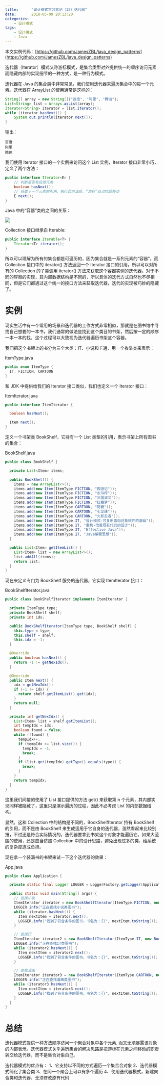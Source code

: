 ```yaml
---
title:      "设计模式学习笔记（12）迭代器"
date:       2018-05-09 20:13:20
categories:
    - 设计模式
tags:
    - 设计模式
    - Java
---
```

本文实例代码：[https://github.com/JamesZBL/java_design_patterns](https://github.com/JamesZBL/java_design_patterns)

迭代器（Iterator）模式又称游标模式，是集合类型对外提供统一的顺序访问元素而隐藏内部的实现细节的一种方式，是一种行为模式。
<!-- more -->
迭代器在 Java 的集合类中非常常见，我们使用迭代器来遍历集合中的每一个元素。迭代器在 ArrayList 的使用通常是这样的：

```java
String[] array = new String[]{"百度", "阿里", "腾讯"};
List<String> list = Arrays.asList(array);
Iterator<String> iterator = list.iterator();
while (iterator.hasNext()) {
    System.out.println(iterator.next());
}
```

输出：
```
百度
阿里
腾讯
```

我们使用 Iterator 接口的一个实例来访问这个 List 实例，Iterator 接口非常小巧，定义了两个方法：

```java
public interface Iterator<E> {
    // 判断是否有后继元素
    boolean hasNext();
    // 获取下一个元素的引用，执行此方法后，“游标”自动向后移动
    E next();
}
```
Java 中的“容器”类的之间的关系：

![](https://upload-images.jianshu.io/upload_images/7134080-3bb3c992f92b829d.png?imageMogr2/auto-orient/strip%7CimageView2/2/w/1240)

Collection 接口继承自 Iterable:

```java
public interface Iterable<T> {
    Iterator<T> iterator();
}
```

所以可以理解为所有的集合都是可遍历的，因为集合就是一系列元素的“容器”。而 Collection 接口中的 iterator() 方法返回一个 Iterator 接口的引用，所以可以对所有的 Collection 的子类调用 iterator() 方法来获取这个容器实例的迭代器。对于不同的容器的实现，其内部数据结构是不同的，所以具体的迭代方式自然也不尽相同，但是它们都通过这个统一的接口方法来获取迭代器，迭代的实现被巧妙的隐藏了。

# 实例

现实生活中有一个常用的场景和迭代器的工作方式非常相似，那就是在图书馆中寻找自己想要的一本书，我们通常的做法是找到这个类目的书架，然后按一定的顺序一本一本的找，这个过程可以大致视为迭代器遍历书架这个容器。

我们把这个书架上的书分为三个大类：IT、小说和卡通，用一个枚举类来表示：

ItemType.java
```java
public enum ItemType {
  IT, FICTION, CARTOON
}
```

和 JDK 中提供给我们的 Iterator 接口类似，我们也定义一个 Iterator 接口：

ItemIterator.java

```java
public interface ItemIterator {

  boolean hasNext();

  Item next();
}
```

定义一个书架类 BookShelf，它持有一个 List<ItemType> 类型的引用，表示书架上所有图书的集合：

BookShelf.java

```java
public class BookShelf {

  private List<Item> items;

  public BookShelf() {
    items = new ArrayList<>();
    items.add(new Item(ItemType.FICTION, "西游记"));
    items.add(new Item(ItemType.FICTION, "水浒传"));
    items.add(new Item(ItemType.FICTION, "三国演义"));
    items.add(new Item(ItemType.FICTION, "红楼梦"));
    items.add(new Item(ItemType.CARTOON, "阿衰"));
    items.add(new Item(ItemType.CARTOON, "七龙珠"));
    items.add(new Item(ItemType.CARTOON, "火影忍者"));
    items.add(new Item(ItemType.IT, "设计模式-可复用面向对象软件的基础"));
    items.add(new Item(ItemType.IT, "重构-改善既有代码的设计"));
    items.add(new Item(ItemType.IT, "Effective Java"));
    items.add(new Item(ItemType.IT, "Java编程思想"));
  }

  public List<Item> getItemList() {
    List<Item> list = new ArrayList<>();
    list.addAll(items);
    return list;
  }
}
```

现在来定义专门为 BookShelf 服务的迭代器，它实现 ItemIterator 接口：

BookShelfIterator.java

```java
public class BookShelfIterator implements ItemIterator {

  private ItemType type;
  private BookShelf shelf;
  private int idx;

  public BookShelfIterator(ItemType type, BookShelf shelf) {
    this.type = type;
    this.shelf = shelf;
    this.idx = -1;
  }

  @Override
  public boolean hasNext() {
    return -1 != getNexIdx();
  }

  @Override
  public Item next() {
    idx = getNexIdx();
    if (-1 != idx) {
      return shelf.getItemList().get(idx);
    }
    return null;
  }

  private int getNexIdx() {
    List<Item> list = shelf.getItemList();
    int tempIdx = idx;
    boolean found = false;
    while (!found) {
      tempIdx++;
      if (tempIdx >= list.size()) {
        tempIdx = -1;
        break;
      }
      if (list.get(tempIdx).getType().equals(type)) {
        break;
      }
    }
    return tempIdx;
  }
}
```

这里我们间接的使用了 List 接口提供的方法 get() 来获取第 n 个元素，其内部实现同样被隐藏了，这里只是演示遍历的过程，因此不必考虑 List 的内部数据结构。

显然，这和 Collection 中的结构是不同的，BookShelfIterator 持有 BookShelf 的引用，而不是由 BookShelf 来生成适用于它自身的迭代器，虽然看起来比较别扭，不过还是符合实际情况的，迭代器要拿到书架这个对象才能遍历它。如果大范围的使用，还是应当仿照 Collection 中的设计思路，避免出现过多的类，给系统的复杂度造成负担。

现在拿一个装满书的书架来试一下这个迭代器的效果：

App.java

```java
public class Application {

  private static final Logger LOGGER = LoggerFactory.getLogger(Application.class);

  public static void main(String[] args) {
    // 查找小说
    ItemIterator iterator = new BookShelfIterator(ItemType.FICTION, new BookShelf());
    LOGGER.info("正在查找小说类图书");
    while (iterator.hasNext()) {
      Item nextItem = iterator.next();
      LOGGER.info("找到了符合条件的图书，书名为：{}", nextItem.toString());
    }

    // 查找IT
    ItemIterator iterator2 = new BookShelfIterator(ItemType.IT, new BookShelf());
    LOGGER.info("正在查找IT类图书");
    while (iterator2.hasNext()) {
      Item nextItem = iterator2.next();
      LOGGER.info("找到了符合条件的图书，书名为：{}", nextItem.toString());
    }

    // 查找漫画
    ItemIterator iterator3 = new BookShelfIterator(ItemType.CARTOON, new BookShelf());
    LOGGER.info("正在查找漫画类图书");
    while (iterator3.hasNext()) {
      Item nextItem = iterator3.next();
      LOGGER.info("找到了符合条件的图书，书名为：{}", nextItem.toString());
    }
  }
}
```


# 总结

迭代器模式提供一种方法顺序访问一个聚合对象中各个元素, 而又无须暴露该对象的内部表示。迭代器模式关乎遍历集合的解决思路是把游标在元素之间移动的职责转交给迭代器，而不是集合对象自己。

迭代器模式的优点有：
1、它支持以不同的方式遍历一个集合合对象
2、迭代器模式简化了集合类
3、在同一个聚合上可以有多个遍历
4、使用迭代器模式，新建聚合类和迭代器，无须修改原有代码
